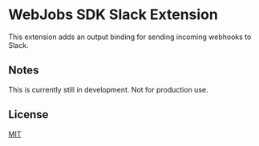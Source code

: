 # WebJobs SDK Slack Extension

This extension adds an output binding for sending incoming webhooks to Slack.

## Notes

This is currently still in development. Not for production use.

## License

[MIT](LICENSE)